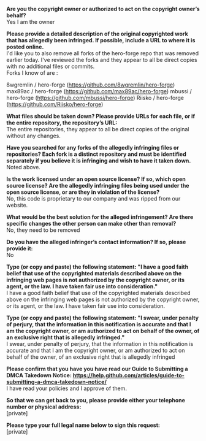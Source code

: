 **Are you the copyright owner or authorized to act on the copyright owner’s behalf?**  
Yes I am the owner

**Please provide a detailed description of the original copyrighted work that has allegedly been infringed. If possible, include a URL to where it is posted online.**  
I'd like you to also remove all forks of the hero-forge repo that was removed earlier today. I've reviewed the forks and they appear to all be direct copies with no additional files or commits.  
Forks I know of are :

8wgremlin / hero-forge (https://github.com/8wgremlin/hero-forge)
max89ac / hero-forge (https://github.com/max89ac/hero-forge)
mbussi / hero-forge (https://github.com/mbussi/hero-forge)
Riisko / hero-forge (https://github.com/Riisko/hero-forge)

**What files should be taken down? Please provide URLs for each file, or if the entire repository, the repository’s URL:**  
The entire repositories, they appear to all be direct copies of the original without any changes.

**Have you searched for any forks of the allegedly infringing files or repositories? Each fork is a distinct repository and must be identified separately if you believe it is infringing and wish to have it taken down.**  
Noted above.

**Is the work licensed under an open source license? If so, which open source license? Are the allegedly infringing files being used under the open source license, or are they in violation of the license?**  
No, this code is proprietary to our company and was ripped from our website.

**What would be the best solution for the alleged infringement? Are there specific changes the other person can make other than removal?**  
No, they need to be removed

**Do you have the alleged infringer’s contact information? If so, please provide it:**  
No

**Type (or copy and paste) the following statement: "I have a good faith belief that use of the copyrighted materials described above on the infringing web pages is not authorized by the copyright owner, or its agent, or the law. I have taken fair use into consideration."**  
I have a good faith belief that use of the copyrighted materials described above on the infringing web pages is not authorized by the copyright owner, or its agent, or the law. I have taken fair use into consideration.

**Type (or copy and paste) the following statement: "I swear, under penalty of perjury, that the information in this notification is accurate and that I am the copyright owner, or am authorized to act on behalf of the owner, of an exclusive right that is allegedly infringed."**  
I swear, under penalty of perjury, that the information in this notification is accurate and that I am the copyright owner, or am authorized to act on behalf of the owner, of an exclusive right that is allegedly infringed

**Please confirm that you have you have read our Guide to Submitting a DMCA Takedown Notice: https://help.github.com/articles/guide-to-submitting-a-dmca-takedown-notice/**  
I have read your policies and I approve of them.

**So that we can get back to you, please provide either your telephone number or physical address:**  
[private]

**Please type your full legal name below to sign this request:**  
[private]
